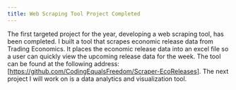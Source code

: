 ```yaml
---
title: Web Scraping Tool Project Completed
---
```

The first targeted project for the year, developing a web scraping tool, has been completed. I built a tool that scrapes economic release data from Trading Economics. It places the economic release data into an excel file so a user can quickly view the upcoming release data for the week. The tool can be found at the following address: [https://github.com/CodingEqualsFreedom/Scraper-EcoReleases]. The next project I will work on is a data analytics and visualization tool. 

